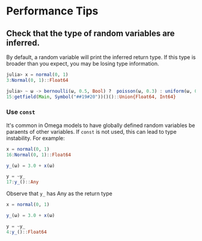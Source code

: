 # Performance Tips

## Check that the type of random variables are inferred.

By default, a random variable will print the inferred return type.
If this type is broader than you expect, you may be losing type information.

```julia
julia> x = normal(0, 1)
3:Normal(0, 1)::Float64

julia> ~ ω -> bernoulli(ω, 0.5, Bool) ?  poisson(ω, 0.3) : uniform(ω, 0.0, 1.0)
15:getfield(Main, Symbol("##19#20"))()()::Union{Float64, Int64}
```

### Use `const`

It's common in Omega models to have globally defined random variables be paraents of other variables.
If `const` is not used, this can lead to type instability.
For example:

```julia
x = normal(0, 1)
16:Normal(0, 1)::Float64

y_(ω) = 3.0 + x(ω)

y = ~y_
17:y_()::Any
```

Observe that `y_` has Any as the return type

```julia
x = normal(0, 1)

y_(ω) = 3.0 + x(ω)

y = ~y_
4:y_()::Float64
```
